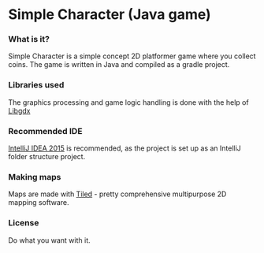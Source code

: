 # Simple Character (Java game)
### What is it?
Simple Character is a simple concept 2D platformer game where you collect coins.
The game is written in Java and compiled as a gradle project.
### Libraries used
The graphics processing and game logic handling is done with the help of [Libgdx](https://libgdx.badlogicgames.com/)
### Recommended IDE
[IntelliJ IDEA 2015](https://www.jetbrains.com/idea/download/) is recommended, as the project is set up as an IntelliJ folder structure project.
### Making maps
Maps are made with [Tiled](http://www.mapeditor.org/) - pretty comprehensive multipurpose 2D mapping software.
### License
Do what you want with it.